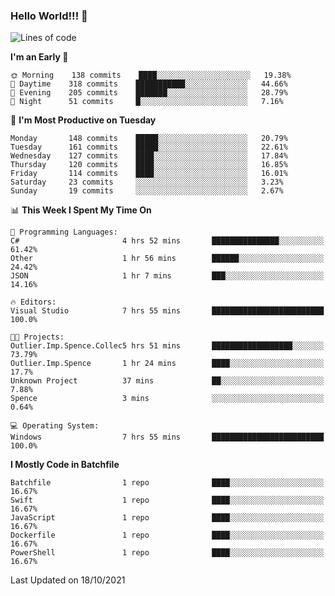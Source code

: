 ### Hello World!!! 👋

<!--
**kekotek/kekotek** is a ✨ _special_ ✨ repository because its `README.md` (this file) appears on your GitHub profile.

Here are some ideas to get you started:

- 🔭 I’m currently working on ...
- 🌱 I’m currently learning ...
- 👯 I’m looking to collaborate on ...
- 🤔 I’m looking for help with ...
- 💬 Ask me about ...
- 📫 How to reach me: ...
- 😄 Pronouns: ...
- ⚡ Fun fact: ...
-->

<!--START_SECTION:waka-->
![Lines of code](https://img.shields.io/badge/From%20Hello%20World%20I%27ve%20Written-18753%20lines%20of%20code-blue)

**I'm an Early 🐤** 

```text
🌞 Morning    138 commits    ████░░░░░░░░░░░░░░░░░░░░░   19.38% 
🌆 Daytime    318 commits    ███████████░░░░░░░░░░░░░░   44.66% 
🌃 Evening    205 commits    ███████░░░░░░░░░░░░░░░░░░   28.79% 
🌙 Night      51 commits     █░░░░░░░░░░░░░░░░░░░░░░░░   7.16%

```
📅 **I'm Most Productive on Tuesday** 

```text
Monday       148 commits    █████░░░░░░░░░░░░░░░░░░░░   20.79% 
Tuesday      161 commits    █████░░░░░░░░░░░░░░░░░░░░   22.61% 
Wednesday    127 commits    ████░░░░░░░░░░░░░░░░░░░░░   17.84% 
Thursday     120 commits    ████░░░░░░░░░░░░░░░░░░░░░   16.85% 
Friday       114 commits    ████░░░░░░░░░░░░░░░░░░░░░   16.01% 
Saturday     23 commits     ░░░░░░░░░░░░░░░░░░░░░░░░░   3.23% 
Sunday       19 commits     ░░░░░░░░░░░░░░░░░░░░░░░░░   2.67%

```


📊 **This Week I Spent My Time On** 

```text
💬 Programming Languages: 
C#                       4 hrs 52 mins       ███████████████░░░░░░░░░░   61.42% 
Other                    1 hr 56 mins        ██████░░░░░░░░░░░░░░░░░░░   24.42% 
JSON                     1 hr 7 mins         ███░░░░░░░░░░░░░░░░░░░░░░   14.16%

🔥 Editors: 
Visual Studio            7 hrs 55 mins       █████████████████████████   100.0%

🐱‍💻 Projects: 
Outlier.Imp.Spence.Collec5 hrs 51 mins       ██████████████████░░░░░░░   73.79% 
Outlier.Imp.Spence       1 hr 24 mins        ████░░░░░░░░░░░░░░░░░░░░░   17.7% 
Unknown Project          37 mins             ██░░░░░░░░░░░░░░░░░░░░░░░   7.88% 
Spence                   3 mins              ░░░░░░░░░░░░░░░░░░░░░░░░░   0.64%

💻 Operating System: 
Windows                  7 hrs 55 mins       █████████████████████████   100.0%

```

**I Mostly Code in Batchfile** 

```text
Batchfile                1 repo              ████░░░░░░░░░░░░░░░░░░░░░   16.67% 
Swift                    1 repo              ████░░░░░░░░░░░░░░░░░░░░░   16.67% 
JavaScript               1 repo              ████░░░░░░░░░░░░░░░░░░░░░   16.67% 
Dockerfile               1 repo              ████░░░░░░░░░░░░░░░░░░░░░   16.67% 
PowerShell               1 repo              ████░░░░░░░░░░░░░░░░░░░░░   16.67%

```



 Last Updated on 18/10/2021
<!--END_SECTION:waka-->
